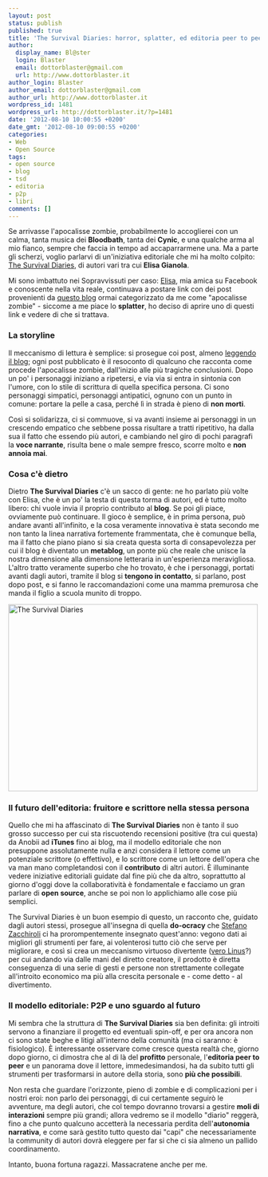 ```yaml
---
layout: post
status: publish
published: true
title: 'The Survival Diaries: horror, splatter, ed editoria peer to peer'
author:
  display_name: Bl@ster
  login: Blaster
  email: dottorblaster@gmail.com
  url: http://www.dottorblaster.it
author_login: Blaster
author_email: dottorblaster@gmail.com
author_url: http://www.dottorblaster.it
wordpress_id: 1481
wordpress_url: http://dottorblaster.it/?p=1481
date: '2012-08-10 10:00:55 +0200'
date_gmt: '2012-08-10 09:00:55 +0200'
categories:
- Web
- Open Source
tags:
- open source
- blog
- tsd
- editoria
- p2p
- libri
comments: []
---
```

<p>Se arrivasse l'apocalisse zombie, probabilmente lo accoglierei con un calma, tanta musica dei <strong>Bloodbath</strong>, tanta dei <strong>Cynic</strong>, e una qualche arma al mio fianco, sempre che faccia in tempo ad accaparrarmene una. Ma a parte gli scherzi, voglio parlarvi di un'iniziativa editoriale che mi ha molto colpito: <a href="https://play.google.com/store/books/details/The_survival_diaries_Cronache_dall_apocalisse?id=3_haiH3BGtcC">The Survival Diaries</a>, di autori vari tra cui <strong>Elisa Gianola</strong>.</p>
<p>Mi sono imbattuto nei Sopravvissuti per caso: <a href="http://www.elisagianola.net/">Elisa</a>, mia amica su Facebook e conoscente nella vita reale, continuava a postare link con dei post provenienti da <a href="http://www.thesurvivaldiaries.com/">questo blog</a> ormai categorizzato da me come "apocalisse zombie" - siccome a me piace lo <strong>splatter</strong>, ho deciso di aprire uno di questi link e vedere di che si trattava.</p>
<h3>La storyline</h3>
<p>Il meccanismo di lettura è semplice: si prosegue coi post, almeno <a href="http://www.thesurvivaldiaries.com/">leggendo il blog</a>; ogni post pubblicato è il resoconto di qualcuno che racconta come procede l'apocalisse zombie, dall'inizio alle più tragiche conclusioni. Dopo un po' i personaggi iniziano a ripetersi, e via via si entra in sintonia con l'umore, con lo stile di scrittura di quella specifica persona. Ci sono personaggi simpatici, personaggi antipatici, ognuno con un punto in comune: portare la pelle a casa, perché lì in strada è pieno di <strong>non morti</strong>.</p>
<p>Così si solidarizza, ci si commuove, si va avanti insieme ai personaggi in un crescendo empatico che sebbene possa risultare a tratti ripetitivo, ha dalla sua il fatto che essendo più autori, e cambiando nel giro di pochi paragrafi la <strong>voce narrante</strong>, risulta bene o male sempre fresco, scorre molto e <strong>non annoia mai</strong>.</p>
<h3>Cosa c'è dietro</h3>
<p>Dietro <strong>The Survival Diaries</strong> c'è un sacco di gente: ne ho parlato più volte con Elisa, che è un po' la testa di questa torma di autori, ed è tutto molto libero: chi vuole invia il proprio contributo al <strong>blog</strong>. Se poi gli piace, ovviamente può continuare. Il gioco è semplice, è in prima persona, può andare avanti all'infinito, e la cosa veramente innovativa è stata secondo me non tanto la linea narrativa fortemente frammentata, che è comunque bella, ma il fatto che piano piano si sia creata questa sorta di consapevolezza per cui il blog è diventato un <strong>metablog</strong>, un ponte più che reale che unisce la nostra dimensione alla dimensione letteraria in un'esperienza meravigliosa. L'altro tratto veramente superbo che ho trovato, è che i personaggi, portati avanti dagli autori, tramite il blog si <strong>tengono in contatto</strong>, si parlano, post dopo post, e si fanno le raccomandazioni come una mamma premurosa che manda il figlio a scuola munito di troppo.</p>
<p><img class="aligncenter" title="The Survival Diaries" src="http://i46.tinypic.com/28brv4k.jpg" alt="The Survival Diaries" width="500" height="375" /></p>
<h3>Il futuro dell'editoria: fruitore e scrittore nella stessa persona</h3>
<p>Quello che mi ha affascinato di <strong>The Survival Diaries</strong> non è tanto il suo grosso successo per cui sta riscuotendo recensioni positive (tra cui questa) da Anobii ad <strong>iTunes</strong> fino ai blog, ma il modello editoriale che non presuppone assolutamente nulla e anzi considera il lettore come un potenziale scrittore (o effettivo), e lo scrittore come un lettore dell'opera che va man mano completandosi con il <strong>contributo</strong> di altri autori. È illuminante vedere iniziative editoriali guidate dal fine più che da altro, soprattutto al giorno d'oggi dove la collaboratività è fondamentale e facciamo un gran parlare di <strong>open source</strong>, anche se poi non lo applichiamo alle cose più semplici.</p>
<p>The Survival Diaries è un buon esempio di questo, un racconto che, guidato dagli autori stessi, prosegue all'insegna di quella <strong>do-ocracy</strong> che <a href="http://it.wikipedia.org/wiki/Stefano_Zacchiroli">Stefano Zacchiroli</a> ci ha prorompentemente insegnato quest'anno: vegono dati ai migliori gli strumenti per fare, ai volenterosi tutto ciò che serve per migliorare, e così si crea un meccanismo virtuoso divertente (<a href="http://it.wikipedia.org/wiki/Legge_di_Linus#L.27intrattenimento">vero Linus</a>?) per cui andando via dalle mani del diretto creatore, il prodotto è diretta conseguenza di una serie di gesti e persone non strettamente collegate all'introito economico ma più alla crescita personale e - come detto - al divertimento.</p>
<h3>Il modello editoriale: P2P e uno sguardo al futuro</h3>
<p>Mi sembra che la struttura di <strong>The Survival Diaries</strong> sia ben definita: gli introiti servono a finanziare il progetto ed eventuali spin-off, e per ora ancora non ci sono state beghe e litigi all'interno della comunità (ma ci saranno: è fisiologico). È interessante osservare come cresce questa realtà che, giorno dopo giorno, ci dimostra che al di là del <strong>profitto</strong> personale, l'<strong>editoria peer to peer</strong> e un panorama dove il lettore, immedesimandosi, ha da subito tutti gli strumenti per trasformarsi in autore della storia, sono <strong>più che possibili</strong>.</p>
<p>Non resta che guardare l'orizzonte, pieno di zombie e di complicazioni per i nostri eroi: non parlo dei personaggi, di cui certamente seguirò le avventure, ma degli autori, che col tempo dovranno trovarsi a gestire <strong>moli di interazioni</strong> sempre più grandi; allora vedremo se il modello "diario" reggerà, fino a che punto qualcuno accetterà la necessaria perdita dell'<strong>autonomia narrativa</strong>, e come sarà gestito tutto questo dai "capi" che necessariamente la community di autori dovrà eleggere per far si che ci sia almeno un pallido coordinamento.</p>
<p>Intanto, buona fortuna ragazzi. Massacratene anche per me.</p>
